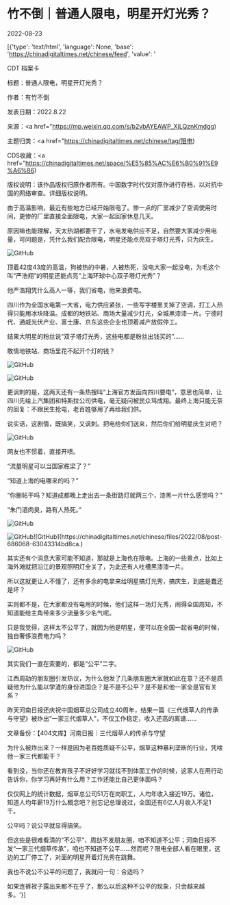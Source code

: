 # 竹不倒｜普通人限电，明星开灯光秀？

2022-08-23

[{'type': 'text/html', 'language': None, 'base': 'https://chinadigitaltimes.net/chinese/feed', 'value': '

CDT 档案卡

标题：普通人限电，明星开灯光秀？

作者：有竹不倒

发表日期：2022.8.22

来源：<a href="https://mp.weixin.qq.com/s/b2vbAYEAWP_XjLQznKmdgg)

主题归类：<a href="https://chinadigitaltimes.net/chinese/tag/限电)

CDS收藏：<a href="https://chinadigitaltimes.net/space/%E5%85%AC%E6%B0%91%E9%A6%86)

版权说明：该作品版权归原作者所有。中国数字时代仅对原作进行存档，以对抗中国的网络审查。详细版权说明。





由于高温影响，最近有些地方已经开始限电了。惨一点的厂里减少了空调使用时间，更惨的厂里直接全面限电，大家一起回家休息几天。

原因嘛也能理解，天太热湖都要干了，水电发电供应不足，自然要大家减少用电量，可问题是，凭什么我们配合限电，明星还能点亮双子塔灯光秀，只为庆生。

![GitHub](https://chinadigitaltimes.net/chinese/files/2022/08/post-686068-630433148439c.)

顶着42度43度的高温，狗被热的中暑，人被热死，没电大家一起没电，为毛这个叫“严浩翔”的明星还能点亮“上海环球中心双子塔灯光秀”？

他严浩翔凭什么高人一等，我们省电，他来浪费电。

四川作为全国水电第一大省，电力供应紧张，一些写字楼里关掉了空调，打工人热得只能用冰块降温。成都的地铁站、商场大量减少灯光，全城黑漆漆一片。宁德时代、通威光伏产业、富士康、京东这些企业也顶着减产放假停工。

结果大明星的粉丝说“双子塔灯光秀，这些电都是粉丝出钱买的”……

敢情地铁站、商场里花不起开个灯的钱？

![GitHub](https://chinadigitaltimes.net/chinese/files/2022/08/post-686068-630433148b98a.)

![GitHub](https://chinadigitaltimes.net/chinese/files/2022/08/post-686068-630433149b0e3.png)

更讽刺的是，这两天还有一条热搜叫“上海官方发函向四川要电”，意思也简单，让四川先给上汽集团和特斯拉公司供电，毫无疑问被民众骂成翔。最终上海只能无奈的回复：不跟民生抢电，老百姓够用了再给我们供。

说实话，这剧情，既搞笑，又讽刺。把电给你们送来，然后你们给明星庆生对吧？

![GitHub](https://chinadigitaltimes.net/chinese/files/2022/08/post-686068-63043314a66d3.png)

网友也不惯着，直接开喷。

“流量明星可以当国家栋梁了？”

“知道上海的电哪来的吗？”

“你删帖干吗？知道成都晚上走出去一条街路灯就两三个，漆黑一片什么感觉吗？”

“朱门酒肉臭，路有人热死。”

![GitHub](https://chinadigitaltimes.net/chinese/files/2022/08/post-686068-63043314ae586.)

![GitHub](https://chinadigitaltimes.net/chinese/files/2022/08/post-686068-63043314b69ac.)![GitHub](https://chinadigitaltimes.net/chinese/files/2022/08/post-686068-63043314bd8ca.)

其实还有个消息大家可能不知道，那就是上海也在限电。上海的一些景点，比如上海外滩就把沿江的景观照明灯全关了，为此还有人吐槽黑漆漆一片。

所以这就更让人不懂了，还有多余的电拿来给明星搞灯光秀，搞庆生，到底是蠢还是坏？

实则都不是，在大家都没有电用的时候，他们这样一场灯光秀，闹得全国周知，不知道能给主角带来多少流量多少名气呢。

只是我觉得，这样太不公平了，就因为他是明星，便可以在全国一起省电的时候，独自奢侈浪费电力吗？

![GitHub](https://chinadigitaltimes.net/chinese/files/2022/08/post-686068-63043314cb315.png)

其实我们一直在索要的，都是“公平”二字。

江西周劼的朋友圈引发热议，为什么他发了几条朋友圈大家就如此在意？还不是质疑他为什么能以学渣的身份进国企？是不是不公平？是不是和他一家全是官有关系？

昨天河南日报还庆祝中国烟草总公司成立40周年，结果一篇《三代烟草人的传承与守望》被炸出“一家三代烟草人”，不仅工作稳定，收入还高的离谱……

文章备份：【404文库】河南日报｜三代烟草人的传承与守望

为什么被炸出来？一样是因为老百姓质疑不公平，烟草这种暴利垄断的行业，凭啥他一家三代都能干？

看到没，当你还在教育孩子不好好学习就找不到体面工作的时候，这家人在用行动告诉你，你学习再好有什么用？工作还能比自己更体面吗？

仅仅网上的统计数据，烟草总公司51万在岗职工，人均年收入接近19万。诸位，知道人均年薪19万什么概念吧？别忘记总理说过，全国还有6亿人月收入不足1千。

公平吗？说公平就显得搞笑。

但这些是很难看清的“不公平”，周劼不发朋友圈，咱不知道不公平；河南日报不发“一家三代烟草传承”，咱也不知道不公平……然而呢？限电全部人看在眼里，这边的工厂停工了，对面的明星开着灯光秀在跳舞。

我也不说公不公平的问题了，我就问一句：合适吗？

如果连裤衩子露出来都不在乎了，那么以后这种不公平的现象，只会越来越多。'}]